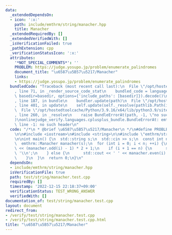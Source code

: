 ```yaml
---
data:
  _extendedDependsOn:
  - icon: ':x:'
    path: include/emthrm/string/manacher.hpp
    title: Manacher
  _extendedRequiredBy: []
  _extendedVerifiedWith: []
  _isVerificationFailed: true
  _pathExtension: cpp
  _verificationStatusIcon: ':x:'
  attributes:
    '*NOT_SPECIAL_COMMENTS*': ''
    PROBLEM: https://judge.yosupo.jp/problem/enumerate_palindromes
    document_title: "\u6587\u5B57\u5217/Manacher"
    links:
    - https://judge.yosupo.jp/problem/enumerate_palindromes
  bundledCode: "Traceback (most recent call last):\n  File \"/opt/hostedtoolcache/Python/3.9.16/x64/lib/python3.9/site-packages/onlinejudge_verify/documentation/build.py\"\
    , line 71, in _render_source_code_stat\n    bundled_code = language.bundle(stat.path,\
    \ basedir=basedir, options={'include_paths': [basedir]}).decode()\n  File \"/opt/hostedtoolcache/Python/3.9.16/x64/lib/python3.9/site-packages/onlinejudge_verify/languages/cplusplus.py\"\
    , line 187, in bundle\n    bundler.update(path)\n  File \"/opt/hostedtoolcache/Python/3.9.16/x64/lib/python3.9/site-packages/onlinejudge_verify/languages/cplusplus_bundle.py\"\
    , line 401, in update\n    self.update(self._resolve(pathlib.Path(included), included_from=path))\n\
    \  File \"/opt/hostedtoolcache/Python/3.9.16/x64/lib/python3.9/site-packages/onlinejudge_verify/languages/cplusplus_bundle.py\"\
    , line 260, in _resolve\n    raise BundleErrorAt(path, -1, \"no such header\"\
    )\nonlinejudge_verify.languages.cplusplus_bundle.BundleErrorAt: emthrm/string/manacher.hpp:\
    \ line -1: no such header\n"
  code: "/*\n * @brief \u6587\u5B57\u5217/Manacher\n */\n#define PROBLEM \"https://judge.yosupo.jp/problem/enumerate_palindromes\"\
    \n\n#include <iostream>\n#include <string>\n\n#include \"emthrm/string/manacher.hpp\"\
    \n\nint main() {\n  std::string s;\n  std::cin >> s;\n  const int n = s.length();\n\
    \  emthrm::Manacher manacher(s);\n  for (int i = 0; i < n; ++i) {\n    std::cout\
    \ << (manacher.odd(i) - 1) * 2 + 1;\n    if (i + 1 == n) {\n      std::cout <<\
    \ '\\n';\n    } else {\n      std::cout << ' ' << manacher.even(i) * 2 << ' ';\n\
    \    }\n  }\n  return 0;\n}\n"
  dependsOn:
  - include/emthrm/string/manacher.hpp
  isVerificationFile: true
  path: test/string/manacher.test.cpp
  requiredBy: []
  timestamp: '2022-12-15 22:18:37+09:00'
  verificationStatus: TEST_WRONG_ANSWER
  verifiedWith: []
documentation_of: test/string/manacher.test.cpp
layout: document
redirect_from:
- /verify/test/string/manacher.test.cpp
- /verify/test/string/manacher.test.cpp.html
title: "\u6587\u5B57\u5217/Manacher"
---
```

